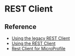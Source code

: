 # REST Client

## Reference

- [Using the legacy REST Client](https://quarkus.io/guides/rest-client)
- [Using the REST Client](https://quarkus.io/guides/rest-client-reactive)
- [Rest Client for MicroProfile](https://download.eclipse.org/microprofile/microprofile-rest-client-1.2.1/microprofile-rest-client-1.2.1.html)

